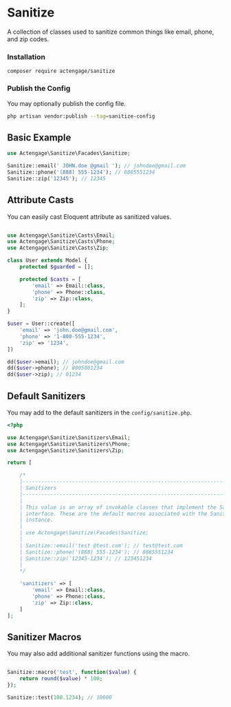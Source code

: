 # Sanitize

A collection of classes used to sanitize common things like email, phone, and zip codes.

### Installation

    composer require actengage/sanitize

### Publish the Config

You may optionally publish the config file.

```bash
php artisan vendor:publish --tag=sanitize-config
```

## Basic Example

```php
use Actengage\Sanitize\Facades\Sanitize;

Sanitize::email(' JOHN.doe @gmail '); // johndoe@gmail.com
Sanitize::phone('(888) 555-1234'); // 8885551234
Sanitize::zip('12345'); // 12345
```

## Attribute Casts

You can easily cast Eloquent attribute as sanitized values.

```php

use Actengage\Sanitize\Casts\Email;
use Actengage\Sanitize\Casts\Phone;
use Actengage\Sanitize\Casts\Zip;

class User extends Model {
    protected $guarded = [];

    protected $casts = [
        'email' => Email::class,
        'phone' => Phone::class,
        'zip' => Zip::class,
    ];
}

$user = User::create([
    'email' => 'john.doe@gmail.com',
    'phone' => '1-800-555-1234',
    'zip' => '1234',
])

dd($user->email); // johndoe@gmail.com
dd($user->phone); // 8005001234
dd($user->zip); // 01234
```

## Default Sanitizers

You may add to the default sanitizers in the `config/sanitize.php`.

```php
<?php

use Actengage\Sanitize\Sanitizers\Email;
use Actengage\Sanitize\Sanitizers\Phone;
use Actengage\Sanitize\Sanitizers\Zip;

return [

    /*
    |--------------------------------------------------------------------------
    | Sanitizers
    |--------------------------------------------------------------------------
    |
    | This value is an array of invokable classes that implement the Sanitizer
    | interface. These are the default macros associated with the Sanitizer
    | instance.
    |
    | use Actengage\Sanitize\Facades\Sanitize;
    |
    | Sanitize::email('test @test.com'); // test@test.com
    | Sanitize::phone('(888) 555-1234'); // 8885551234
    | Sanitize::zip('12345-1234'); // 123451234
    |
    */

    'sanitizers' => [
        'email' => Email::class,
        'phone' => Phone::class,
        'zip' => Zip::class,
    ]
];
```

## Sanitizer Macros

You may also add additional sanitizer functions using the macro.

```php

Sanitize::macro('test', function($value) {
    return round($value) * 100;
});

Sanitize::test(100.1234); // 10000
```